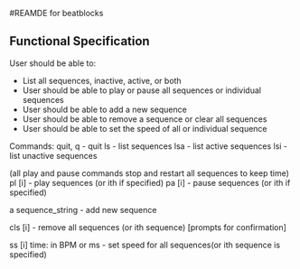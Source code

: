 #REAMDE for beatblocks

## Functional Specification
User should be able to:
- List all sequences, inactive, active, or both
- User should be able to play or pause all sequences or individual sequences
- User should be able to add a new sequence
- User should be able to remove a sequence or clear all sequences
- User should be able to set the speed of all or individual sequence

Commands:
quit, q - quit
ls - list sequences
lsa - list active sequences
lsi - list unactive sequences

(all play and pause commands stop and restart all sequences to keep time)
pl [i] - play sequences (or ith if specified)
pa [i] - pause sequences (or ith if specified)

a sequence_string - add new sequence

cls [i] - remove all sequences (or ith sequence) [prompts for confirmation]

ss [i] time: in BPM or ms - set speed for all sequences(or ith sequence is specified)